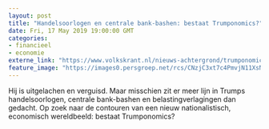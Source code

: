 ```yaml
---
layout: post
title: "Handelsoorlogen en centrale bank-bashen: bestaat Trumponomics?"
date: Fri, 17 May 2019 19:00:00 GMT
categories: 
- financieel 
- economie 
externe_link: "https://www.volkskrant.nl/nieuws-achtergrond/trumponomics-economie-is-oorlog~ba95f528/"
feature_image: "https://images0.persgroep.net/rcs/CNzjC3xt7c4PmvjN11XsNhzvuQE/diocontent/148610295/_crop/858/0/2783/2786/_fill/320/320?appId=93a17a8fd81db0de025c8abd1cca1279&quality=0.85"
---
```


Hij is uitgelachen en verguisd. Maar misschien zit er meer lijn in Trumps handelsoorlogen, centrale bank-bashen en belastingverlagingen dan gedacht. Op zoek naar de contouren van een nieuw nationalistisch, economisch wereldbeeld: bestaat Trumponomics?
